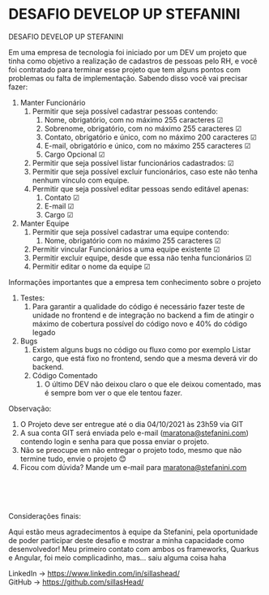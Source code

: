 # DESAFIO DEVELOP UP STEFANINI



DESAFIO DEVELOP UP STEFANINI

Em uma empresa de tecnologia foi iniciado por um DEV um projeto que tinha como objetivo a realização de cadastros de pessoas pelo RH, e você foi contratado para terminar esse projeto que tem alguns pontos com problemas ou falta de implementação. Sabendo disso você vai precisar fazer:

1. Manter Funcionário
   1. Permitir que seja possível cadastrar pessoas contendo:
      1. Nome, obrigatório, com no máximo 255 caracteres ☑
      1. Sobrenome, obrigatório, com no máximo 255 caracteres ☑
      1. Contato, obrigatório e único, com no máximo 200 caracteres ☑
      1. E-mail, obrigatório e único, com no máximo 255 caracteres ☑
      1. Cargo Opcional ☑
   1. Permitir que seja possível listar funcionários cadastrados: ☑
   1. Permitir que seja possível excluir funcionários, caso este não tenha nenhum vínculo com equipe.
   1. Permitir que seja possível editar pessoas sendo editável apenas: 
      1. Contato ☑
      1. E-mail ☑
      1. Cargo ☑
1. Manter Equipe 
   1. Permitir que seja possível cadastrar uma equipe contendo:
      1. Nome, obrigatório com no máximo 255 caracteres ☑
   1. Permitir vincular Funcionários a uma equipe existente ☑
   1. Permitir excluir equipe, desde que essa não tenha funcionários ☑
   1. Permitir editar o nome da equipe ☑

Informações importantes que a empresa tem conhecimento sobre o projeto

1) Testes:
   1) Para garantir a qualidade do código é necessário fazer teste de unidade no frontend e de integração no backend a fim de atingir o máximo de cobertura possível do código novo e 40% do código legado
1) Bugs
   1) Existem alguns bugs no código ou fluxo como por exemplo Listar cargo, que está fixo no frontend, sendo que a mesma deverá vir do backend.
   1) Código Comentado
      1) O último DEV não deixou claro o que ele deixou comentado, mas é sempre bom ver o que ele tentou fazer.

Observação:

1) O Projeto deve ser entregue até o dia 04/10/2021 às 23h59 via GIT
1) A sua conta GIT será enviada pelo e-mail (<maratona@stefanini.com>) contendo login e senha para que possa enviar o projeto.
1) Não se preocupe em não entregar o projeto todo, mesmo que não termine tudo, envie o projeto 😊
1) Ficou com dúvida? Mande um e-mail para <maratona@stefanini.com>

</br></br></br>

Considerações finais:

Aqui estão meus agradecimentos à equipe da Stefanini, pela oportunidade de poder participar deste desafio e mostrar a minha capacidade como desenvolvedor!
Meu primeiro contato com ambos os frameworks, Quarkus e Angular, foi meio complicadinho, mas... saiu alguma coisa haha

LinkedIn -> https://www.linkedin.com/in/sillashead/ </br>
GitHub -> https://github.com/sillasHead/